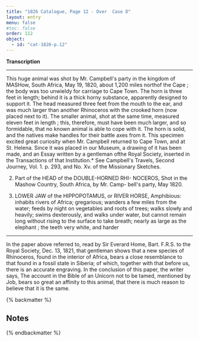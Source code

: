 ```yaml
---
title: "1826 Catalogue, Page 12 - Over  Case D"
layout: entry
menu: false
#toc: false
order: 112
object:
  - id: "cat-1826-p.12"
---
```


**Transcription**

---

This huge animal was shot by Mr. Campbell's party in the
kingdom of MASHow, South Africa, May 19, 1820, about
1,200 miles northof the Cape ; the body was too unwieldy
for carriage to Cape Town. The horn is three feet in
length; behind it is a thick horny substance, apparently
designed to support it. The head measured three feet
from the mouth to the ear, and was much larger than
another Rhinoceros with the crooked horn (now placed
next to it). The smaller animal, shot at the same time,
measured eleven feet in length ; this, therefore, must have
been much larger, and so formidable, that no known
animal is able to cope with it. The horn is solid, and the
natives make handles for their battle axes from it.
This specimen excited great curiosity when Mr. Campbell
returned to Cape Town, and at St. Helena. Since it was
placed in our Museum, a drawing of it has been made,
and an Essay written by a gentleman ofthe Royal Society,
inserted in the Transactions of that Institution.*
See Campbell's Travels, Second Journey, Vol. 1. p. 293,
and No. Xv. of the Missionary Sketches.

2. Part of the HEAD of the DOUBLE-HORNED RHI-
NOCEROS,
Shot in the Mashow Country, South Africa, by Mr. Camp-
bell's party, May 1820.

3. LOWER JAW of the HIPPOPOTAMUS, or RIVER
HORSE,
Amphibious: inhabits rivers of Africa; gregarious; wanders
a few miles from the water; feeds by night on vegetables
and roots of trees; walks slowły and heavily; swims
dexterously, and walks under water, but cannot remain
long without rising to the surface to take breath; nearly
as large as the elephant ; the teeth very white, and harder

----

In the paper above referred to, read by Sir Everard Home, Bart. F.R.S.
to the Royal Society, Dec. 13, 1821, that gentleman shows that a new species
of Rhinoceros, found in the interior of Africa, bears a close resemblance to that
found in a fossil state in Siberia; of which, together with that before us, there
is an accurate engraving. In the conclusion of this paper, the writer says,
The account in the Bible of an Unicorn not to be tamed, mentioned by Job,
bears so great an affinity to this animal, that there is much reason to believe
that it is the same.

{% backmatter %}

## Notes

{% endbackmatter %}

